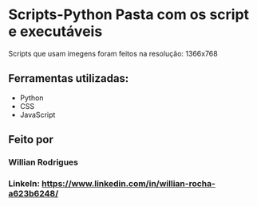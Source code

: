 # Scripts-Python Pasta com os script e executáveis
Scripts que usam imegens foram feitos na resolução: 1366x768

## Ferramentas utilizadas:
* Python
* CSS
* JavaScript

## Feito por
### Willian Rodrigues
### LinkeIn: https://www.linkedin.com/in/willian-rocha-a623b6248/

